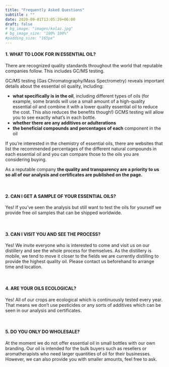 ```yaml
---
title: "Frequently Asked Questions"
subtitle : ""
date: 2020-09-01T13:05:29+06:00
draft: false
# bg_image: "images/kolaz.jpg"
# bg_image_size: "100% 100%"
#padding_size: "165px"
---
```


#### 1. WHAT TO LOOK FOR IN ESSENTIAL OIL?

There are recognized quality standards throughout the world that reputable companies follow. This
includes GC/MS testing.

GC/MS testing (Gas Chromatography/Mass Spectrometry) reveals important details about the
essential oil quality, including:

  *  __what specifically is in the oil__, including different types of oils (for example, some brands will
    use a small amount of a high-quality essential oil and combine it with a lower quality essential
    oil to reduce the cost. This also reduces the benefits though!) GCMS testing will allow you to
    see exactly what’s in each bottle.
  *  __whether there are any additives or adulterations__
  *  __the beneficial compounds and percentages of each__ component in the oil

If you’re interested in the chemistry of essential oils, there are websites that list the recommended
percentages of the different natural compounds in each essential oil and you can compare those to
the oils you are considering buying.

As a reputable company **the quality and transparency are a priority to us so all of our analysis and certificates are published on the page.**

&nbsp;
#### 2. CAN I GET A SAMPLE OF YOUR ESSENTIAL OILS?

Yes! If you’ve seen the analysis but still want to test the oils for yourself we provide free oil
samples that can be shipped worldwide.

&nbsp;
#### 3. CAN I VISIT YOU AND SEE THE PROCESS?

Yes! We invite everyone who is interested to come and visit us on our distillery and see the
whole process for themselves. As the distillery is mobile, we tend to move it closer to the
fields we are currently distilling to provide the highest quality oil. Please contact us
beforehand to arrange time and location.

&nbsp;
#### 4. ARE YOUR OILS ECOLOGICAL?

Yes! All of our crops are ecological which is continuously tested every year. That means we
don’t use pesticides or any sorts of additives which can be seen in our analysis and
certificates.

&nbsp;
#### 5. DO YOU ONLY DO WHOLESALE?

At the moment we do not offer essential oil in small bottles with our own branding. Our oil is
intended for the bulk buyers such as resellers or aromatherapists who need larger quantities
of oil for their businesses. However, we can also provide you with smaller amounts, feel free
to ask.
